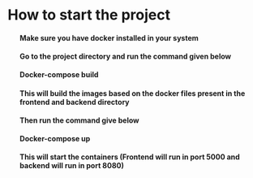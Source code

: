 <h1>How to start the project</h1>
<ul>
<h4>Make sure you have docker installed in your system</h4>
<h4>Go to the project directory and run the command given below</h4>
<strong>Docker-compose build</strong>
<h4>This will build the images based on the docker files present in the frontend and backend directory</h4>
<h4>Then run the command give below</h4>
<strong>Docker-compose up</strong>
<h4>This will start the containers (Frontend will run in port 5000 and backend will run in port 8080)</h4>
</ul>
